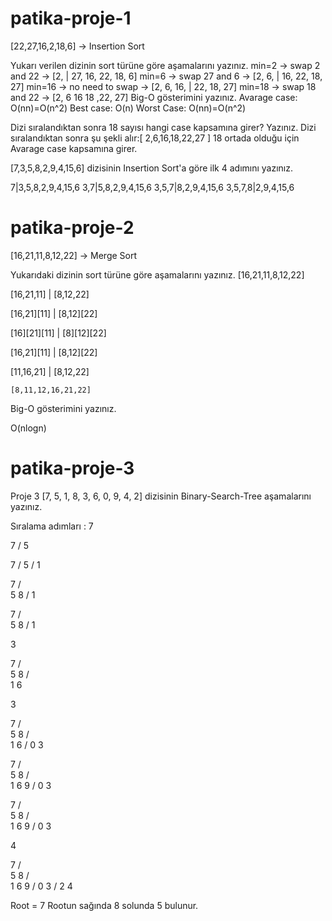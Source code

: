 # patika-proje-1
[22,27,16,2,18,6] -> Insertion Sort

Yukarı verilen dizinin sort türüne göre aşamalarını yazınız.
min=2 -> swap 2 and 22 -> [2, | 27, 16, 22, 18, 6]
min=6 -> swap 27 and 6 -> [2, 6, | 16, 22, 18, 27]
min=16 -> no need to swap -> [2, 6, 16, | 22, 18, 27]
min=18 -> swap 18 and 22 -> [2, 6 16 18 ,22, 27]
Big-O gösterimini yazınız.
Avarage case: O(nn)=O(n^2) Best case: O(n) Worst Case: O(nn)=O(n^2)

Dizi sıralandıktan sonra 18 sayısı hangi case kapsamına girer? Yazınız. Dizi sıralandıktan sonra şu şekli alır:[ 2,6,16,18,22,27 ] 18 ortada olduğu için Avarage case kapsamına girer.

[7,3,5,8,2,9,4,15,6] dizisinin Insertion Sort'a göre ilk 4 adımını yazınız.

7|3,5,8,2,9,4,15,6
3,7|5,8,2,9,4,15,6
3,5,7|8,2,9,4,15,6
3,5,7,8|2,9,4,15,6



# patika-proje-2
[16,21,11,8,12,22] -> Merge Sort

Yukarıdaki dizinin sort türüne göre aşamalarını yazınız.
[16,21,11,8,12,22]

[16,21,11] | [8,12,22]

[16,21][11] | [8,12][22]

[16][21][11] | [8][12][22]

[16,21][11] | [8,12][22]

[11,16,21] | [8,12,22]

	[8,11,12,16,21,22]
Big-O gösterimini yazınız.

O(nlogn)

# patika-proje-3

Proje 3
[7, 5, 1, 8, 3, 6, 0, 9, 4, 2] dizisinin Binary-Search-Tree aşamalarını yazınız.

Sıralama adımları :
7

7
/
5

 7
/
5
/
1

  7
/   \
5 8
/
1

  7
/   \
5 8
/
1

3

  7
/   \
5 8
/ \
1 6

3

  7
/   \
5 8
/ \
1 6
/
0 3

  7
/   \
5 8
/ \
1 6 9
/
0 3

  7
/   \
5 8
/ \
1 6 9
/
0 3

4

  7
/   \
5 8
/ \
1 6 9
/
0 3
/
2 4

Root = 7
Rootun sağında 8 solunda 5 bulunur.
